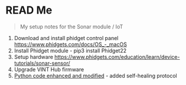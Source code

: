 # READ Me

> My setup notes for the Sonar module / IoT

1. Download and install phidget control panel https://www.phidgets.com/docs/OS_-_macOS
2. Install Phidget module - pip3 install Phidget22
3. Setup hardware https://www.phidgets.com/education/learn/device-tutorials/sonar-sensor/
4. Upgrade VINT Hub firmware
5. [Python code enhanced and modified](https://github.com/bencarpena/phidgets/blob/main/sonar.py) - added self-healing protocol 
